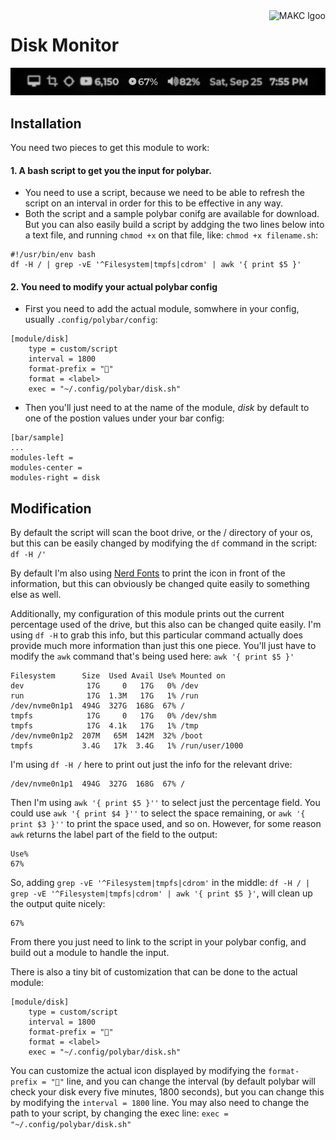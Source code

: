 <a href="https://makc.co">
    <img src="https://makccr.github.io/images/github-header.svg" alt="MAKC lgoo" title="MAKC" align="right" height="50" />
</a>

# Disk Monitor
![Preview image of Module in action](https://raw.githubusercontent.com/makccr/disk-monitor-polybar/main/disk.jpg)

## Installation
You need two pieces to get this module to work: 
#### 1. A bash script to get you the input for polybar.
  * You need to use a script, because we need to be able to refresh the script on an interval in order for this to be effective in any way. 
  * Both the script and a sample polybar conifg are available for download. But you can also easily build a script by addging the two lines below into a text file, and running `chmod +x` on that file, like: `chmod +x filename.sh`:
```
#!/usr/bin/env bash
df -H / | grep -vE '^Filesystem|tmpfs|cdrom' | awk '{ print $5 }'
```

#### 2. You need to modify your actual polybar config
  * First you need to add the actual module, somwhere in your config, usually `.config/polybar/config`:
```
[module/disk]
    type = custom/script
    interval = 1800
    format-prefix = "﫭"
    format = <label>
    exec = "~/.config/polybar/disk.sh"
```
  * Then you'll just need to at the name of the module, *disk* by default to one of the postion values under your bar config:
```
[bar/sample]
...
modules-left = 
modules-center = 
modules-right = disk 
```

## Modification
By default the script will scan the boot drive, or the / directory of your os, but this can be easily changed by modifying the `df` command in the script: `df -H /'`

By default I'm also using [Nerd Fonts](https://www.nerdfonts.com/) to print the icon in front of the information, but this can obviously be changed quite easily to something else as well.

Additionally, my configuration of this module prints out the current percentage used of the drive, but this also can be changed quite easily. I'm using `df -H` to grab this info, but this particular command actually does provide much more information than just this one piece. You'll just have to modify the `awk` command that's being used here: `awk '{ print $5 }'`

```
Filesystem      Size  Used Avail Use% Mounted on
dev              17G     0   17G   0% /dev
run              17G  1.3M   17G   1% /run
/dev/nvme0n1p1  494G  327G  168G  67% /
tmpfs            17G     0   17G   0% /dev/shm
tmpfs            17G  4.1k   17G   1% /tmp
/dev/nvme0n1p2  207M   65M  142M  32% /boot
tmpfs           3.4G   17k  3.4G   1% /run/user/1000
```

I'm using `df -H /` here to print out just the info for the relevant drive: 
```
/dev/nvme0n1p1  494G  327G  168G  67% /
```

Then I'm using `awk '{ print $5 }''` to select just the percentage field. You could use `awk '{ print $4 }''` to select the space remaining, or `awk '{ print $3 }''` to print the space used, and so on. However, for some reason `awk` returns the label part of the field to the output:  
```
Use%
67%
```

So, adding `grep -vE '^Filesystem|tmpfs|cdrom'` in the middle: `df -H / | grep -vE '^Filesystem|tmpfs|cdrom' | awk '{ print $5 }'`, will clean up the output quite nicely:
```
67%
```

From there you just need to link to the script in your polybar config, and build out a module to handle the input.

There is also a tiny bit of customization that can be done to the actual module: 
```
[module/disk]
    type = custom/script
    interval = 1800
    format-prefix = "﫭"
    format = <label>
    exec = "~/.config/polybar/disk.sh"
```

You can customize the actual icon displayed by modifying the `format-prefix = "﫭"` line, and you can change the interval (by default polybar will check your disk every five minutes, 1800 seconds), but you can change this by modifying the `interval = 1800` line. You may also need to change the path to your script, by changing the exec line: `exec = "~/.config/polybar/disk.sh"`

